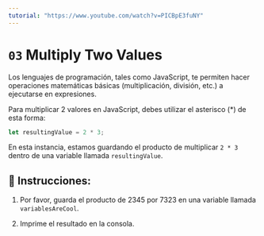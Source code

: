 ```yaml
---
tutorial: "https://www.youtube.com/watch?v=PICBpE3fuNY"
---
```


# `03` Multiply Two Values

Los lenguajes de programación, tales como JavaScript, te permiten hacer operaciones matemáticas básicas (multiplicación, división, etc.) a ejecutarse en expresiones.

Para multiplicar 2 valores en JavaScript, debes utilizar el asterisco (*) de esta forma:

```js
let resultingValue = 2 * 3;
```

En esta instancia, estamos guardando el producto de multiplicar `2 * 3` dentro de una variable llamada `resultingValue`.

## 📝 Instrucciones:

1. Por favor, guarda el producto de 2345 por 7323 en una variable llamada `variablesAreCool`.

2. Imprime el resultado en la consola.
